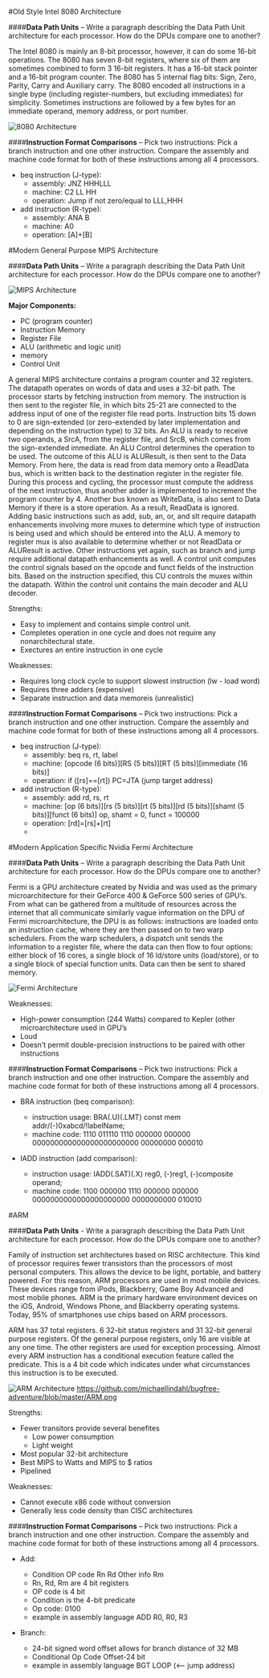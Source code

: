 #Old Style Intel 8080 Architecture

####**Data Path Units** – Write a paragraph describing the Data Path Unit architecture for each processor. How do the DPUs compare one to another?

The Intel 8080 is mainly an 8-bit processor, however, it can do some 16-bit operations. The 8080 has seven 8-bit registers, where six of them are sometimes combined to form 3 16-bit registers. It has a 16-bit stack pointer and a 16-bit program counter. The 8080 has 5 internal flag bits: Sign, Zero, Parity, Carry and Auxiliary carry. The 8080 encoded all instructions in a single bype (including register-numbers, but excluding immediates) for simplicity. Sometimes instructions are followed by a few bytes for an immediate operand, memory address, or port number. 

![8080 Architecture](https://upload.wikimedia.org/wikipedia/commons/5/5d/Intel_8080_arch.svg)

####**Instruction Format Comparisons** – Pick two instructions: Pick a branch instruction and one other instruction. Compare the assembly and machine code format for both of these instructions among all 4 processors.

* beq instruction (J-type): 
  * assembly:  JNZ HHHLLL
  * machine:   C2 LL HH
  * operation: Jump if not zero/equal to LLL,HHH
* add instruction (R-type):
  * assembly:  ANA B
  * machine:   A0
  * operation: [A]+[B]


#Modern General Purpose MIPS Architecture

####**Data Path Units** – Write a paragraph describing the Data Path Unit architecture for each processor. How do the DPUs compare one to another?

![MIPS Architecture](http://s3.amazonaws.com/answer-board-image/2009431318246337436150401462503453.jpg)


**Major Components:**
  * PC (program counter)
  * Instruction Memory
  * Register File
  * ALU (arithmetic and logic unit)
  * memory
  * Control Unit

A general MIPS architecture contains a program counter and 32 registers. The datapath operates on words of data and uses a 32-bit path. The processor starts by fetching instruction from memory. The instruction is then sent to the register file, in which bits 25-21 are connected to the address input of one of the register file read ports. Instruction bits 15 down to 0 are sign-extended (or zero-extended by later implementation and depending on the instruction type) to 32 bits. An ALU is ready to receive two operands, a SrcA, from the register file, and SrcB, which comes from the sign-extended immediate. An ALU Control determines the operation to be used. The outcome of this ALU is ALUResult, is then sent to the Data Memory. From here, the data is read from data memory onto a ReadData bus, which is written back to the destination register in the register file. During this process and cycling, the processor must compute the address of the next instruction, thus another adder is implemented to increment the program counter by 4. Another bus known as WriteData, is also sent to Data Memory if there is a store operation. As a result, ReadData is ignored. Adding basic instructions such as add, sub, an, or, and slt require datapath enhancements involving more muxes to determine which type of instruction is being used and which should be entered into the ALU. A memory to register mux is also available to determine whether or not ReadData or ALUResult is active. Other instructions yet again, such as branch and jump require additional datapath enhancements as well. A control unit computes the control signals based on the opcode and funct fields of the instruction bits. Based on the instruction specified, this CU controls the muxes within the datapath. Within the control unit contains the main decoder and ALU decoder. 

Strengths:
  * Easy to implement and contains simple control unit.
  * Completes operation in one cycle and does not require any nonarchitectural state.
  * Exectures an entire instruction in one cycle

Weaknesses: 
  * Requires long clock cycle to support slowest instruction (lw - load word)
  * Requires three adders (expensive)
  * Separate instruction and data memoreis (unrealistic)

####**Instruction Format Comparisons** – Pick two instructions: Pick a branch instruction and one other instruction. Compare the assembly and machine code format for both of these instructions among all 4 processors.

* beq instruction (J-type): 
  * assembly:  beq rs, rt, label
  * machine:   [opcode (6 bits)][RS (5 bits)][RT (5 bits)][immediate (16 bits)]
  * operation: if ([rs]==[rt]) PC=JTA (jump target address)
* add instruction (R-type):
  * assembly:  add rd, rs, rt 
  * machine:   [op (6 bits)][rs (5 bits)][rt (5 bits)][rd (5 bits)][shamt (5 bits)][funct (6 bits)]
						op, shamt = 0, funct = 100000
  * operation: [rd]=[rs]+[rt]
  * 
  

#Modern Application Specific Nvidia Fermi Architecture

####**Data Path Units** – Write a paragraph describing the Data Path Unit architecture for each processor. How do the DPUs compare one to another?

Fermi is a GPU architecture created by Nvidia and was used as the primary microarchitecture for their GeForce 400 & GeForce 500 series of GPU’s. From what can be gathered from a multitude of resources across the internet that all communicate similarly vague information on the DPU of Fermi microarchitecture, the DPU is as follows: instructions are loaded onto an instruction cache, where they are then passed on to two warp schedulers. From the warp schedulers, a dispatch unit sends the information to a register file, where the data can then flow to four options: either block of 16 cores, a single block of 16 ld/store units (load/store), or to a single block of special function units. Data can then be sent to shared memory.

![Fermi Architecture](http://assets.hardwarezone.com/images/SM.jpg)


Weaknesses:
  * High-power consumption (244 Watts) compared to Kepler (other microarchitecture used in GPU’s
  * Loud
  * Doesn’t permit double-precision instructions to be paired with other instructions


####**Instruction Format Comparisons** – Pick two instructions: Pick a branch instruction and one other instruction. Compare the assembly and machine code format for both of these instructions among all 4 processors.

* BRA instruction (beq comparison): 
  * instruction usage: BRA(.U)(.LMT)  const mem addr/(-)0xabcd/!labelName;
  * machine code: 1110 011110 1110 000000 000000 000000000000000000000000 00000000 000010
  
* IADD instruction (add comparison):
  * instruction usage: IADD(.SAT)(.X) reg0, (-)reg1, (-)composite operand;
  * machine code: 1100 000000 1110 000000 000000 0000000000000000000000 0000000000 010010


#ARM

####**Data Path Units** - Write a paragraph describing the Data Path Unit architecture for each processor. How do the DPUs compare one to another?

Family of instruction set architectures based on RISC architecture.  This kind of processor requires fewer transistors than the processors of most personal computers.  This allows the device to be light, portable, and battery powered.  For this reason, ARM processors are used in most mobile devices.  These devices range from iPods, Blackberry, Game Boy Advanced and most mobile phones.  ARM is the primary hardware environment devices on the iOS, Android, Windows Phone, and Blackberry operating systems.  Today, 95% of smartphones use chips based on ARM processors.

ARM has 37 total registers.  6 32-bit status registers and 31 32-bit general purpose registers. Of the general purpose registers, only 16 are visible at any one time.  The other registers are used for exception processing.  Almost every ARM instruction has a conditional execution feature called the predicate.  This is a 4 bit code which indicates under what circumstances this instruction is to be executed.



![ARM Architecture](https://raw.githubusercontent.com/michaellindahl/bugfree-adventure/master/ARM.png?token=7294888__eyJzY29wZSI6IlJhd0Jsb2I6bWljaGFlbGxpbmRhaGwvYnVnZnJlZS1hZHZlbnR1cmUvbWFzdGVyL0FSTS5wbmciLCJleHBpcmVzIjoxMzk4MjA3NDIzfQ%3D%3D--4620617427f2f1246e440f418bd65475462a44c4) https://github.com/michaellindahl/bugfree-adventure/blob/master/ARM.png

Strengths:
  * Fewer transitors provide several benefites
     * Low power consumption
     * Light weight
  * Most popular 32-bit architecture
  * Best MIPS to Watts and MIPS to $ ratios
  * Pipelined
  
Weaknesses:
  * Cannot execute x86 code without conversion
  * Generally less code density than CISC architectures

  ####**Instruction Format Comparisons** – Pick two instructions: Pick a branch instruction and one other instruction. Compare the assembly and machine code format for both of these instructions among all 4 processors.
  
* Add:
  * Condition	OP code  Rn	Rd	Other info	Rm
  * Rn, Rd, Rm are 4 bit registers
  * OP code is 4 bit
  * Condition is the 4-bit predicate
  * Op code: 0100
  * example in assembly language 
                    ADD R0, R0, R3
  
* Branch: 
  * 24-bit signed word offset allows for branch distance of 32 MB
  * Conditional		Op Code		Offset-24 bit
  * example in assembly language
                    BGT LOOP (<-- jump address)
  


